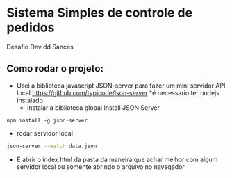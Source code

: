 # Sistema Simples de controle de pedidos
Desafio Dev dd Sances

## Como rodar o projeto:
- Usei a biblioteca javascript JSON-server para fazer um mini servidor API local https://github.com/typicode/json-server
  *é necessario ter nodejs instalado
  - instalar a biblioteca global
    Install JSON Server 
```
npm install -g json-server
```
  - rodar servidor local
```bash
json-server --watch data.json
```
  - E abrir o index.html da pasta da maneira que achar melhor com algum servidor local ou somente abrindo o arquivo no navegador
